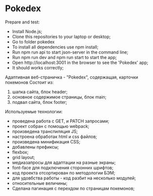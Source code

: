 # Pokedex

Prepare and test:
* Install Node.js;
* Clone this repositories to your laptop or desktop;
* Go to folder pokedex
* To install all dependencies use npm install;
* Run npm run api to start json-server in the command line;
* Run npm run dev and npm run start to start the app;
* Open http://localhost:3001 in the browser to see the 'Pokedex' app;
* It should works correctly;

Адаптивная веб-страничка - "Pokedex", содержащая, карточки покемонов
Состоит из:
1. шапка сайта, блок header;
2. основное содержимое страницы, блок main;
3. подвал сайта, блок footer;

Используемые технологии:
* проведена работа с GET, и PATCH запросами;
* проект собран с помощью webpack;
* произведена транспиляция JS;
* настроена обработак html и css файлов;
* произведена минификация CSS;
* добавлены префиксы;
* flexbox;
* grid layout;
* медиазапросы для адаптации на разные экраны;
* font-face для подключения сторонних шрифтов;
* код проекта отсортирован по методологии БЭМ; 
* для удовбства работы - код разбит на несколько модулей;
* относительные величины;
* Сделана пагинация с перехдом по страницам покемонов;






